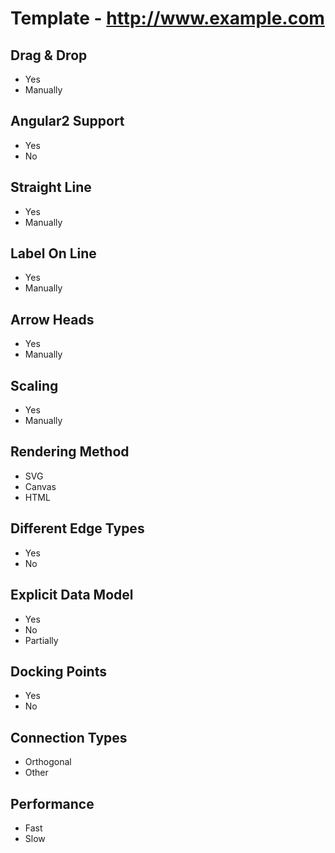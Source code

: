 # Template - http://www.example.com

## Drag & Drop
- Yes
- Manually

## Angular2 Support
- Yes
- No

## Straight Line
- Yes
- Manually

## Label On Line
- Yes
- Manually

## Arrow Heads
- Yes
- Manually

## Scaling
- Yes
- Manually

## Rendering Method
- SVG
- Canvas
- HTML

## Different Edge Types
- Yes
- No

## Explicit Data Model
- Yes
- No
- Partially

## Docking Points
- Yes
- No

## Connection Types
- Orthogonal
- Other

## Performance
- Fast
- Slow